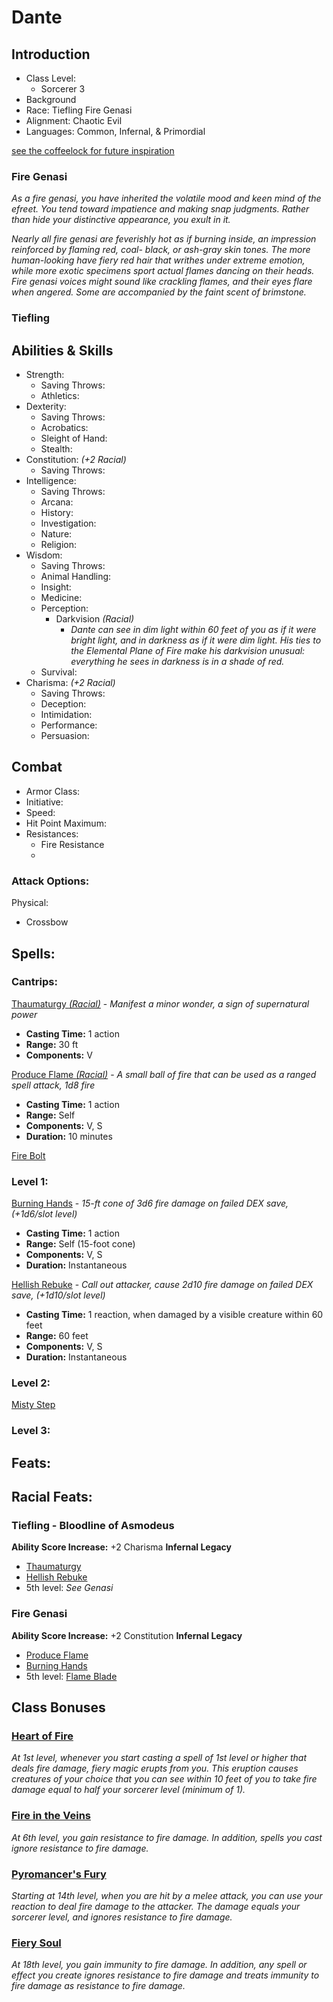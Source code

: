 Dante
========

## Introduction
- Class Level:
  - Sorcerer 3
- Background
- Race: Tiefling Fire Genasi
- Alignment: Chaotic Evil
- Languages: Common, Infernal, & Primordial

[see the coffeelock for future inspiration](https://www.dandwiki.com/wiki/CoffeeLock_(5e_Optimized_Character_Build))

### Fire Genasi
_As a fire genasi, you have inherited the volatile mood and keen mind of the efreet. You tend toward impatience and making snap judgments. Rather than hide your distinctive appearance, you exult in it._

_Nearly all fire genasi are feverishly hot as if burning inside, an impression reinforced by flaming red, coal- black, or ash-gray skin tones. The more human-looking have fiery red hair that writhes under extreme emotion, while more exotic specimens sport actual flames dancing on their heads. Fire genasi voices might sound like crackling flames, and their eyes flare when angered. Some are accompanied by the faint scent of brimstone._

### Tiefling


## Abilities & Skills
- Strength:
  - Saving Throws:
  - Athletics:
- Dexterity:
  - Saving Throws:
  - Acrobatics:
  - Sleight of Hand:
  - Stealth:
- Constitution: _(+2 Racial)_
  - Saving Throws:
- Intelligence:
  - Saving Throws:
  - Arcana:
  - History:
  - Investigation:
  - Nature:
  - Religion:
- Wisdom:
  - Saving Throws:
  - Animal Handling:
  - Insight:
  - Medicine:
  - Perception:
    - Darkvision _(Racial)_ 
      - _Dante can see in dim light within 60 feet of you as if it were bright light, and in darkness as if it were dim light.  His ties to the Elemental Plane of Fire make his darkvision unusual: everything he sees in darkness is in a shade of red._
  - Survival:
- Charisma: _(+2 Racial)_
  - Saving Throws:
  - Deception:
  - Intimidation:
  - Performance:
  - Persuasion:


## Combat
- Armor Class:
- Initiative:
- Speed:
- Hit Point Maximum:
- Resistances:
  - Fire Resistance
  - 

### Attack Options:
Physical:
- Crossbow

## Spells:

### Cantrips:
[Thaumaturgy _(Racial)_](http://dnd5e.wikidot.com/spell:thaumaturgy) -
_Manifest a minor wonder, a sign of supernatural power_
- **Casting Time:** 1 action
- **Range:** 30 ft
- **Components:** V

[Produce Flame _(Racial)_](http://dnd5e.wikidot.com/spell:produce-flame) -
_A small ball of fire that can be used as a ranged spell attack, 1d8 fire_
- **Casting Time:** 1 action
- **Range:** Self
- **Components:** V, S
- **Duration:** 10 minutes

[Fire Bolt](http://dnd5e.wikidot.com/spell:fire-bolt)

### Level 1:
[Burning Hands](http://dnd5e.wikidot.com/spell:burning-hands) - 
_15-ft cone of 3d6 fire damage on failed DEX save, (+1d6/slot level)_
- **Casting Time:** 1 action
- **Range:** Self (15-foot cone)
- **Components:** V, S
- **Duration:** Instantaneous

[Hellish Rebuke](http://dnd5e.wikidot.com/spell:hellish-rebuke) -
_Call out attacker, cause 2d10 fire damage on failed DEX save, (+1d10/slot level)_
- **Casting Time:** 1 reaction, when damaged by a visible creature within 60 feet
- **Range:** 60 feet
- **Components:** V, S
- **Duration:** Instantaneous

### Level 2:
[Misty Step](http://dnd5e.wikidot.com/spell:misty-step)

### Level 3:

## Feats:

## Racial Feats:
### Tiefling - Bloodline of Asmodeus
**Ability Score Increase:** +2 Charisma
**Infernal Legacy**
- [Thaumaturgy](http://dnd5e.wikidot.com/spell:thaumaturgy)
- [Hellish Rebuke](http://dnd5e.wikidot.com/spell:hellish-rebuke)
- 5th level: _See Genasi_

### Fire Genasi
**Ability Score Increase:** +2 Constitution
**Infernal Legacy**
- [Produce Flame](http://dnd5e.wikidot.com/spell:produce-flame)
- [Burning Hands](http://dnd5e.wikidot.com/spell:burning-hands)
- 5th level: [Flame Blade](http://dnd5e.wikidot.com/spell:flame-blade)

## Class Bonuses

### [Heart of Fire](http://dnd5e.wikidot.com/sorcerer:pyromancy)
_At 1st level, whenever you start casting a spell of 1st level or higher that deals fire damage, fiery magic erupts from you. This eruption causes creatures of your choice that you can see within 10 feet of you to take fire damage equal to half your sorcerer level (minimum of 1)._

### [Fire in the Veins](http://dnd5e.wikidot.com/sorcerer:pyromancy)
_At 6th level, you gain resistance to fire damage. In addition, spells you cast ignore resistance to fire damage._

### [Pyromancer's Fury](http://dnd5e.wikidot.com/sorcerer:pyromancy)
_Starting at 14th level, when you are hit by a melee attack, you can use your reaction to deal fire damage to the attacker. The damage equals your sorcerer level, and ignores resistance to fire damage._

### [Fiery Soul](http://dnd5e.wikidot.com/sorcerer:pyromancy)
_At 18th level, you gain immunity to fire damage. In addition, any spell or effect you create ignores resistance to fire damage and treats immunity to fire damage as resistance to fire damage._

